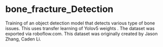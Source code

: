 # bone_fracture_Detection
Training of an object detection model that detects various type of bone issues. This uses transfer learning of Yolov5 weights . The dataset was exported via roboflow.com.  This dataset was originally created by Jason Zhang, Caden Li.
